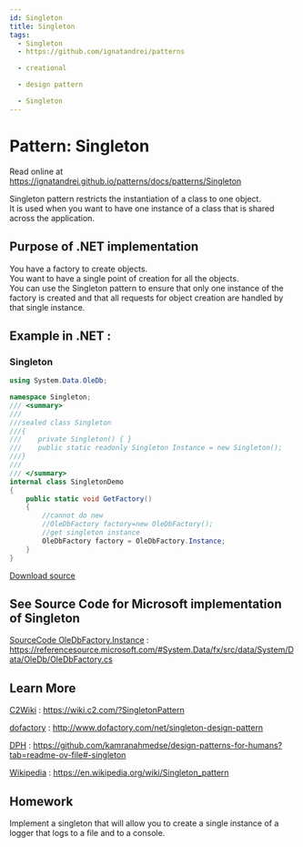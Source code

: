 ```yaml
---
id: Singleton
title: Singleton
tags:
  - Singleton
  - https://github.com/ignatandrei/patterns

  - creational

  - design pattern

  - Singleton
---
```


# Pattern:  Singleton

Read online at https://ignatandrei.github.io/patterns/docs/patterns/Singleton

<!-- id : 10 -->
Singleton pattern restricts the instantiation of a class to one object.    <br />
It is used when you want to have one instance of a class that is shared across the application.    <br />

## Purpose of .NET implementation

You have a factory to create objects.    <br />
You want to have a single point of creation for all the objects.    <br />
You can use the Singleton pattern to ensure that only one instance of the factory is created and that all requests for object creation are handled by that single instance.    <br />

## Example in .NET : 


###  Singleton
```csharp showLineNumbers title="Singleton example for Pattern Singleton"
using System.Data.OleDb;

namespace Singleton;
/// <summary>
/// 
///sealed class Singleton
///{
///    private Singleton() { }
///    public static readonly Singleton Instance = new Singleton();
///}
///
/// </summary>
internal class SingletonDemo
{
    public static void GetFactory()
    {
        //cannot do new
        //OleDbFactory factory=new OleDbFactory();
        //get singleton instance
        OleDbFactory factory = OleDbFactory.Instance;
    }
}

```


[Download source](/zipSourceCodes/singleton.zip)



## See Source Code for Microsoft implementation of Singleton


[SourceCode OleDbFactory.Instance](https://referencesource.microsoft.com/#System.Data/fx/src/data/System/Data/OleDb/OleDbFactory.cs) : https://referencesource.microsoft.com/#System.Data/fx/src/data/System/Data/OleDb/OleDbFactory.cs


## Learn More


[C2Wiki](https://wiki.c2.com/?SingletonPattern) : https://wiki.c2.com/?SingletonPattern   

[dofactory](http://www.dofactory.com/net/singleton-design-pattern) : http://www.dofactory.com/net/singleton-design-pattern   

[DPH](https://github.com/kamranahmedse/design-patterns-for-humans?tab=readme-ov-file#-singleton) : https://github.com/kamranahmedse/design-patterns-for-humans?tab=readme-ov-file#-singleton   

[Wikipedia](https://en.wikipedia.org/wiki/Singleton_pattern) : https://en.wikipedia.org/wiki/Singleton_pattern   


## Homework


Implement a singleton that will allow you to create a single instance of a logger that logs to a file and to a console.    <br />


